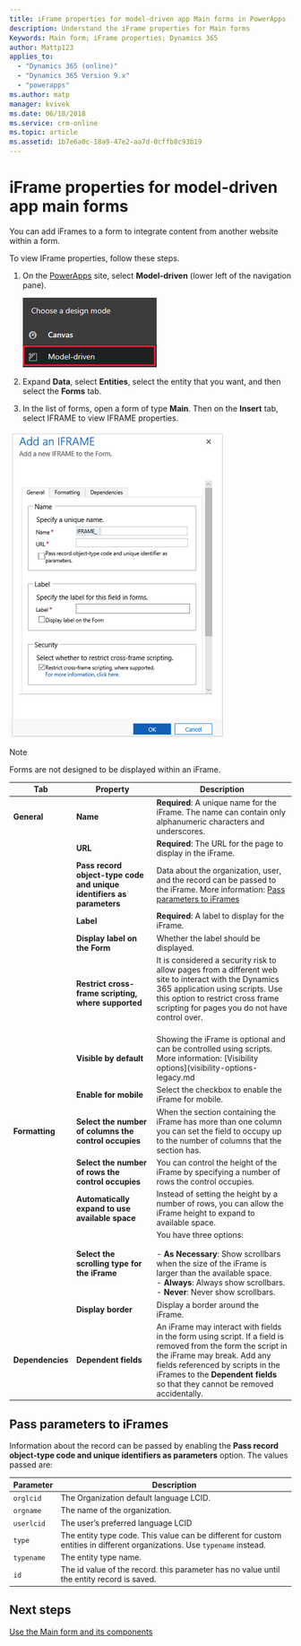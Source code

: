 ```yaml
---
title: iFrame properties for model-driven app Main forms in PowerApps | MicrosoftDocs
description: Understand the iFrame properties for Main forms 
Keywords: Main form; iFrame properties; Dynamics 365
author: Mattp123
applies_to: 
  - "Dynamics 365 (online)"
  - "Dynamics 365 Version 9.x"
  - "powerapps"
ms.author: matp
manager: kvivek
ms.date: 06/18/2018
ms.service: crm-online
ms.topic: article
ms.assetid: 1b7e6a0c-18a9-47e2-aa7d-0cffb8c93b19
---
```

# iFrame properties for model-driven app main forms

You can add iFrames to a form to integrate content from another website within a form. 

To view IFrame properties, follow these steps.

1.  On the [PowerApps](https://web.powerapps.com/?utm_source=padocs&utm_medium=linkinadoc&utm_campaign=referralsfromdoc) site, select **Model-driven** (lower left of the navigation pane).  

    ![Model-driven design mode](../model-driven-apps/media/model-driven-switch.png)

2.  Expand **Data**, select **Entities**, select the entity that you want, and then select the **Forms** tab. 

3. In the list of forms, open a form of type **Main**. Then on the **Insert** tab, select IFRAME to view IFRAME properties.

![iframe-properties](media/iframe-properties.png)


> [!NOTE]
> Forms are not designed to be displayed within an iFrame.  
  
|Tab|Property|Description|  
|---------|--------------|-----------------|  
|**General**|**Name**|**Required**: A unique name for the iFrame. The name can contain only alphanumeric characters and underscores.|  
||**URL**|**Required**: The URL for the page to display in the iFrame.|  
||**Pass record object-type code and unique identifiers as parameters**|Data about the organization, user, and the record can be passed to the iFrame. More information: [Pass parameters to iFrames](iframe-properties-legacy.md#BKMK_PassParametersToIFRAMEs)|  
||**Label**|**Required**: A label to display for the iFrame.|  
||**Display label on the Form**|Whether the label should be displayed.|  
||**Restrict cross-frame scripting, where supported**|It is considered a security risk to allow pages from a different web site to interact with the Dynamics 365 application using scripts. Use this option to restrict cross frame scripting for pages you do not have control over.<br /><br />|  
||**Visible by default**|Showing the iFrame is optional and can be controlled using scripts. More information: [Visibility options](visibility-options-legacy.md|
||**Enable for mobile**|Select the checkbox to enable the iFrame for mobile.|  
|**Formatting**|**Select the number of columns the control occupies**|When the section containing the iFrame has more than one column you can set the field to occupy up to the number of columns that the section has.|  
||**Select the number of rows the control occupies**|You can control the height of the iFrame by specifying a number of rows the control occupies.|  
||**Automatically expand to use available space**|Instead of setting the height by a number of rows, you can allow the iFrame height to expand to available space.|  
||**Select the scrolling type for the iFrame**|You have three options:<br /><br /> - **As Necessary**: Show scrollbars when the size of the iFrame is larger than the available space.<br />- **Always**: Always show scrollbars.<br />- **Never**:  Never show scrollbars.|  
||**Display border**|Display a border around the iFrame.|  
|**Dependencies**|**Dependent fields**|An iFrame may interact with fields in the form using script. If a field is removed from the form the script in the iFrame may break. Add any fields referenced by scripts in the iFrames to the **Dependent fields** so that they cannot be removed accidentally.|  
  
## Pass parameters to iFrames  
 Information about the record can be passed by enabling the **Pass record object-type code and unique identifiers as parameters** option. The values passed are:  
  
|Parameter|Description|  
|---------------|-----------------|  
|`orglcid`|The Organization default language LCID.|  
|`orgname`|The name of the organization.|  
|`userlcid`|The user’s preferred language LCID|  
|`type`|The entity type code. This value can be different for custom entities in different organizations. Use `typename` instead.|  
|`typename`|The entity type name.|  
|`id`|The id value of the record. this parameter has no value until the entity record is saved.|  

## Next steps

[Use the Main form and its components](use-main-form-and-components.md)

